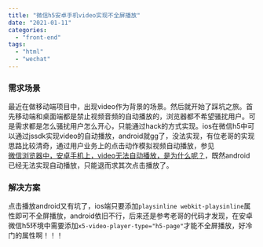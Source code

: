 ```yaml
---
title: "微信h5安卓手机video实现不全屏播放"
date: "2021-01-11"
categories: 
  - "front-end"
tags: 
  - "html"
  - "wechat"
---
```


### 需求场景

最近在做移动端项目中，出现video作为背景的场景。然后就开始了踩坑之旅。首先移动端和桌面端都是禁止视频音频的自动播放的，浏览器都不希望骚扰用户。可是需求都是怎么骚扰用户怎么开心，只能通过hack的方式实现。ios在微信h5中可以通过jssdk实现video的自动播放，android就gg了，没法实现，有位老哥的实现思路比较清奇，通过用户业务上的点击动作模拟视频自动播放，参见  
[微信浏览器中，安卓手机上，video无法自动播放，是为什么呢？](https://developers.weixin.qq.com/community/develop/doc/0000e6058c4dc019ec2a8e0e756000?_at=1568157507221)，既然android已经无法实现自动播放，只能退而求其次点击播放了。

### 解决方案

点击播放android又有坑了，ios端只要添加`playsinline webkit-playsinline`属性即可不全屏播放，android依旧不行，后来还是参考老哥的代码才发现，在安卓微信h5环境中需要添加`x5-video-player-type="h5-page"`才能不全屏播放，好冷门的属性啊！！！
